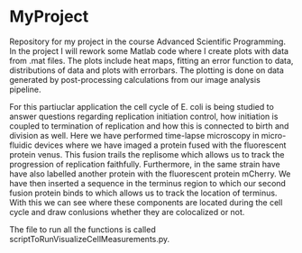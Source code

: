 # MyProject
Repository for my project in the course Advanced Scientific Programming.
In the project I will rework some Matlab code where I create plots with data from .mat files. 
The plots include heat maps, fitting an error function to data, distributions of data and 
plots with errorbars. The plotting is done on data generated by post-processing calculations
from our image analysis pipeline.

For this partiuclar application the cell cycle of E. coli is being studied to
answer questions regarding replication initiation control, how initiation 
is coupled to termination of replication and how this is connected to birth 
and division as well. Here we have performed time-lapse microscopy in micro-
fluidic devices where we have imaged a protein fused with the fluorescent 
protein venus. This fusion trails the replisome which allows us to track
the progression of replication faithfully. Furthermore, in the same strain
have have also labelled another protein with the fluorescent protein mCherry.
We have then inserted a sequence in the terminus region to which our second
fusion protein binds to which allows us to track the location of terminus. 
With this we can see where these components are located during the cell cycle
and draw conlusions whether they are colocalized or not.

The file to run all the functions is called scriptToRunVisualizeCellMeasurements.py.

